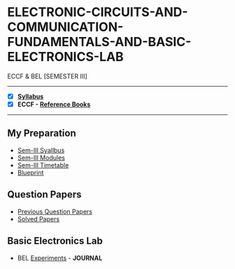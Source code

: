 # ELECTRONIC-CIRCUITS-AND-COMMUNICATION-FUNDAMENTALS-AND-BASIC-ELECTRONICS-LAB
 ECCF & BEL [SEMESTER III] 
 
 ---
 
 - [X] **[Syllabus](https://github.com/Amey-Thakur/ELECTRONIC-CIRCUITS-AND-COMMUNICATION-FUNDAMENTALS/blob/main/SE-Comps_CBCGS_Syllabus.pdf)**
 - [x] **ECCF - [Reference Books](https://github.com/Amey-Thakur/ELECTRONIC-CIRCUITS-AND-COMMUNICATION-FUNDAMENTALS/tree/main/Reference%20Books)**

---

## My Preparation
 - [Sem-III Syallbus](https://github.com/Amey-Thakur/ELECTRONIC-CIRCUITS-AND-COMMUNICATION-FUNDAMENTALS/blob/main/My%20Preparation/Note_2019-09-26_13_54_38_159.png)
 - [Sem-III Modules](https://github.com/Amey-Thakur/ELECTRONIC-CIRCUITS-AND-COMMUNICATION-FUNDAMENTALS/blob/main/My%20Preparation/Note_2019-09-26_14_10_59_854.png)
 - [Sem-III Timetable](https://github.com/Amey-Thakur/ELECTRONIC-CIRCUITS-AND-COMMUNICATION-FUNDAMENTALS/blob/main/My%20Preparation/Note_2019-09-26_14_17_40_056.png)
 - [Blueprint](https://github.com/Amey-Thakur/ELECTRONIC-CIRCUITS-AND-COMMUNICATION-FUNDAMENTALS/blob/main/Blueprint%20(ECCF).png)

## Question Papers
 - [Previous Question Papers](https://github.com/Amey-Thakur/ELECTRONIC-CIRCUITS-AND-COMMUNICATION-FUNDAMENTALS/tree/main/Quesion%20Papers/Previous%20Quesion%20Papers)
 - [Solved Papers](https://github.com/Amey-Thakur/ELECTRONIC-CIRCUITS-AND-COMMUNICATION-FUNDAMENTALS/tree/main/Quesion%20Papers/ECCF%20Solved%20Papers)

## Basic Electronics Lab
 - BEL [Experiments](https://github.com/Amey-Thakur/ELECTRONIC-CIRCUITS-AND-COMMUNICATION-FUNDAMENTALS/blob/main/ECCF%20Experiments.pdf) - **JOURNAL**

